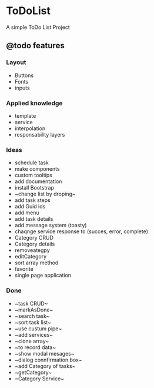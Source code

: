 # ToDoList

A simple ToDo List Project

## @todo features

### Layout

- Buttons
- Fonts
- inputs

### Applied knowledge

- template
- service
- interpolation
- responsability layers

### Ideas

- schedule task
- make components
- custom tooltips
- add documentation
- install Bootstrap
- ~change list by droping~
- add task steps
- add Guid ids
- add menu
- add task details
- add message system (toasty)
- chaqnge service response to (succes, error, complete)
- Category CRUD
- Category details
- removeategpy
- editCategory
- sort array method
- favorite
- single page application


### Done

- ~task CRUD~
- ~markAsDone~
- ~search task~
- ~sort task list~
- ~use custum pipe~
- ~add services~
- ~clone array~
- ~to record data~
- ~show modal mesages~
- ~dialog connfirmation box~
- ~add Category of tasks~
- ~getCategory~
-  ~Category Service~

